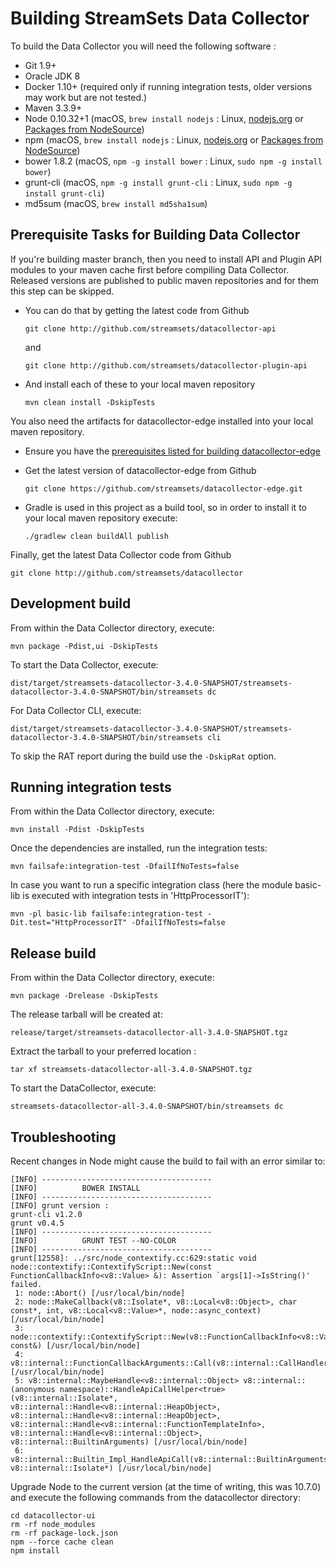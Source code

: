 <!---
  Licensed under the Apache License, Version 2.0 (the "License");
  you may not use this file except in compliance with the License.
  You may obtain a copy of the License at

    http://www.apache.org/licenses/LICENSE-2.0

  Unless required by applicable law or agreed to in writing, software
  distributed under the License is distributed on an "AS IS" BASIS,
  WITHOUT WARRANTIES OR CONDITIONS OF ANY KIND, either express or implied.
  See the License for the specific language governing permissions and
  limitations under the License. See accompanying LICENSE file.
--->

# Building StreamSets Data Collector

To build the Data Collector you will need the following software :

- Git 1.9+
- Oracle JDK 8
- Docker 1.10+    (required only if running integration tests, older versions may work but are not tested.)
- Maven 3.3.9+
- Node 0.10.32+1  (macOS, `brew install nodejs`       : Linux, [nodejs.org](https://nodejs.org) or [Packages from NodeSource](https://github.com/nodesource/distributions))
 - npm            (macOS, `brew install nodejs`       : Linux, [nodejs.org](https://nodejs.org) or [Packages from NodeSource](https://github.com/nodesource/distributions))
 - bower 1.8.2    (macOS, `npm -g install bower`      : Linux, `sudo npm -g install bower`)
 - grunt-cli      (macOS, `npm -g install grunt-cli`  : Linux, `sudo npm -g install grunt-cli`)
- md5sum          (macOS, `brew install md5sha1sum`)

## Prerequisite Tasks for Building Data Collector

If you're building master branch, then you need to install API and Plugin API modules to your maven cache first before compiling Data Collector. Released versions
are published to public maven repositories and for them this step can be skipped.

- You can do that by getting the latest code from Github

  `git clone http://github.com/streamsets/datacollector-api`

  and

  `git clone http://github.com/streamsets/datacollector-plugin-api`

- And install each of these to your local maven repository

  `mvn clean install -DskipTests`

You also need the artifacts for datacollector-edge installed into your local maven repository.

- Ensure you have the [prerequisites listed for building datacollector-edge](https://github.com/streamsets/datacollector-edge/blob/master/BUILD.md#minimum-requirements)

- Get the latest version of datacollector-edge from Github

  `git clone https://github.com/streamsets/datacollector-edge.git`

- Gradle is used in this project as a build tool, so in order to install it to your local maven repository execute:

  `./gradlew clean buildAll publish`

Finally, get the latest Data Collector code from Github

`git clone http://github.com/streamsets/datacollector`

## Development build

From within the Data Collector directory, execute:

`mvn package -Pdist,ui -DskipTests`

To start the Data Collector, execute:

`dist/target/streamsets-datacollector-3.4.0-SNAPSHOT/streamsets-datacollector-3.4.0-SNAPSHOT/bin/streamsets dc`

For Data Collector CLI, execute:

`dist/target/streamsets-datacollector-3.4.0-SNAPSHOT/streamsets-datacollector-3.4.0-SNAPSHOT/bin/streamsets cli`

To skip the RAT report during the build use the `-DskipRat` option.

## Running integration tests

From within the Data Collector directory, execute:

`mvn install -Pdist -DskipTests`

Once the dependencies are installed, run the integration tests:

`mvn failsafe:integration-test -DfailIfNoTests=false`

In case you want to run a specific integration class (here the module basic-lib is executed with integration tests in 'HttpProcessorIT'):

`mvn -pl basic-lib failsafe:integration-test -Dit.test="HttpProcessorIT" -DfailIfNoTests=false`

## Release build

From within the Data Collector directory, execute:

`mvn package -Drelease -DskipTests`

The release tarball will be created at:

`release/target/streamsets-datacollector-all-3.4.0-SNAPSHOT.tgz`

Extract the tarball to your preferred location :

`tar xf streamsets-datacollector-all-3.4.0-SNAPSHOT.tgz`

To start the DataCollector, execute:

`streamsets-datacollector-all-3.4.0-SNAPSHOT/bin/streamsets dc`

## Troubleshooting

Recent changes in Node might cause the build to fail with an error similar to:

    [INFO] --------------------------------------
    [INFO]          BOWER INSTALL
    [INFO] --------------------------------------
    [INFO] grunt version :
    grunt-cli v1.2.0
    grunt v0.4.5
    [INFO] --------------------------------------
    [INFO]          GRUNT TEST --NO-COLOR
    [INFO] --------------------------------------
    grunt[12558]: ../src/node_contextify.cc:629:static void node::contextify::ContextifyScript::New(const FunctionCallbackInfo<v8::Value> &): Assertion `args[1]->IsString()' failed.
     1: node::Abort() [/usr/local/bin/node]
     2: node::MakeCallback(v8::Isolate*, v8::Local<v8::Object>, char const*, int, v8::Local<v8::Value>*, node::async_context) [/usr/local/bin/node]
     3: node::contextify::ContextifyScript::New(v8::FunctionCallbackInfo<v8::Value> const&) [/usr/local/bin/node]
     4: v8::internal::FunctionCallbackArguments::Call(v8::internal::CallHandlerInfo*) [/usr/local/bin/node]
     5: v8::internal::MaybeHandle<v8::internal::Object> v8::internal::(anonymous namespace)::HandleApiCallHelper<true>(v8::internal::Isolate*, v8::internal::Handle<v8::internal::HeapObject>, v8::internal::Handle<v8::internal::HeapObject>, v8::internal::Handle<v8::internal::FunctionTemplateInfo>, v8::internal::Handle<v8::internal::Object>, v8::internal::BuiltinArguments) [/usr/local/bin/node]
     6: v8::internal::Builtin_Impl_HandleApiCall(v8::internal::BuiltinArguments, v8::internal::Isolate*) [/usr/local/bin/node]

Upgrade Node to the current version (at the time of writing, this was 10.7.0) and execute the following commands from the datacollector directory:

    cd datacollector-ui
    rm -rf node_modules
    rm -rf package-lock.json
    npm --force cache clean
    npm install